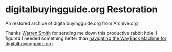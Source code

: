 # digitalbuyingguide.org Restoration
An restored archive of digitalbuyingguide.org from Archive.org

Thanks [Warren Smith](https://www.linkedin.com/in/warren-smith-3b73319/) for sending me down this productive rabbit hole. I figured I needed something better than [navigating the WayBack Machine for digitalbuyingguide.org](https://www.linkedin.com/safety/go?url=https%3A%2F%2Fweb.archive.org%2Fweb%2F*%2FDigitalbuyingguide.org*&trk=flagship-messaging-web&messageThreadUrn=urn%3Ali%3AmessagingThread%3A2-ZjgwYzIyMzctMGE4Ni00NWQwLWJlYTUtNGFhMDJkODliMDYyXzAxMA%3D%3D&lipi=urn%3Ali%3Apage%3Ad_flagship3_profile_view_base%3BEXHE62MGRVyD8ZcyU3%2B9Ow%3D%3D)

